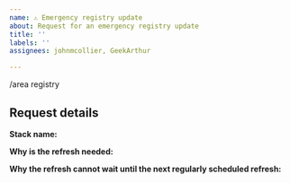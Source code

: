 ```yaml
---
name: ⚠️ Emergency registry update
about: Request for an emergency registry update
title: ''
labels: ''
assignees: johnmcollier, GeekArthur

---
```


/area registry

<!--
    The staging devfile registry, https://registry.stage.devfile.io is refreshed upon each commit to main in this repository.
    Production, https://registry.devfile.io, is promoted manually each Wednesday, as needed.

    If you are a stack or sample owner and need to request an urgent refresh of https://registry.devfile.io before Wednesday (for example if a stack is broken),
    please fill out the issue template below.
-->

## Request details

**Stack name:**

**Why is the refresh needed:**

**Why the refresh cannot wait until the next regularly scheduled refresh:**